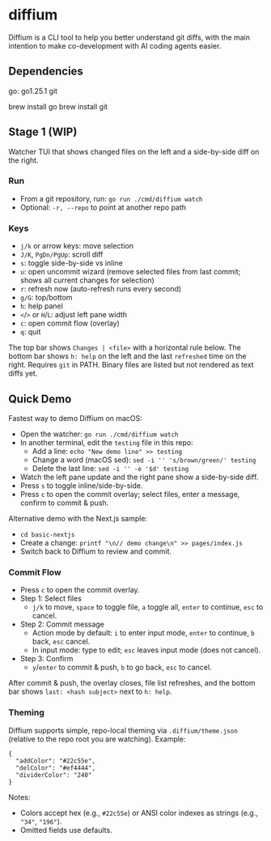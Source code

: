 # diffium
Diffium is a CLI tool to help you better understand git diffs, with the main intention to make co-development with AI coding agents easier.

## Dependencies

go: go1.25.1
git

brew install go
brew install git

## Stage 1 (WIP)

Watcher TUI that shows changed files on the left and a side-by-side diff on the right.

### Run

- From a git repository, run: `go run ./cmd/diffium watch`
- Optional: `-r, --repo` to point at another repo path

### Keys

- `j/k` or arrow keys: move selection
- `J/K`, `PgDn/PgUp`: scroll diff
- `s`: toggle side-by-side vs inline
- `u`: open uncommit wizard (remove selected files from last commit; shows all current changes for selection)
- `r`: refresh now (auto-refresh runs every second)
- `g/G`: top/bottom
- `h`: help panel
- `<`/`>` or `H`/`L`: adjust left pane width
- `c`: open commit flow (overlay)
- `q`: quit

The top bar shows `Changes | <file>` with a horizontal rule below. The bottom bar shows `h: help` on the left and the last `refreshed` time on the right. Requires `git` in PATH. Binary files are listed but not rendered as text diffs yet.

## Quick Demo

Fastest way to demo Diffium on macOS:

- Open the watcher: `go run ./cmd/diffium watch`
- In another terminal, edit the `testing` file in this repo:
  - Add a line: `echo "New demo line" >> testing`
  - Change a word (macOS sed): `sed -i '' 's/brown/green/' testing`
  - Delete the last line: `sed -i '' -e '$d' testing`
- Watch the left pane update and the right pane show a side-by-side diff.
- Press `s` to toggle inline/side-by-side.
- Press `c` to open the commit overlay; select files, enter a message, confirm to commit & push.

Alternative demo with the Next.js sample:

- `cd basic-nextjs`
- Create a change: `printf "\n// demo change\n" >> pages/index.js`
- Switch back to Diffium to review and commit.

### Commit Flow

- Press `c` to open the commit overlay.
- Step 1: Select files
  - `j/k` to move, `space` to toggle file, `a` toggle all, `enter` to continue, `esc` to cancel.
- Step 2: Commit message
  - Action mode by default: `i` to enter input mode, `enter` to continue, `b` back, `esc` cancel.
  - In input mode: type to edit; `esc` leaves input mode (does not cancel).
- Step 3: Confirm
  - `y`/`enter` to commit & push, `b` to go back, `esc` to cancel.

After commit & push, the overlay closes, file list refreshes, and the bottom bar shows `last: <hash subject>` next to `h: help`.

### Theming

Diffium supports simple, repo-local theming via `.diffium/theme.json` (relative to the repo root you are watching). Example:

```
{
  "addColor": "#22c55e",
  "delColor": "#ef4444",
  "dividerColor": "240"
}
```

Notes:
- Colors accept hex (e.g., `#22c55e`) or ANSI color indexes as strings (e.g., `"34"`, `"196"`).
- Omitted fields use defaults.
